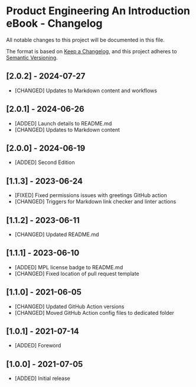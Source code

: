 # Product Engineering An Introduction eBook - Changelog

All notable changes to this project will be documented in this file.

The format is based on [Keep a Changelog](https://keepachangelog.com/en/1.0.0/),
and this project adheres to [Semantic Versioning](https://semver.org/spec/v2.0.0.html).

## [2.0.2] - 2024-07-27

- [CHANGED] Updates to Markdown content and workflows

## [2.0.1] - 2024-06-26

- [ADDED] Launch details to README.md
- [CHANGED] Updates to Markdown content

## [2.0.0] - 2024-06-19

- [ADDED] Second Edition

## [1.1.3] - 2023-06-24

- [FIXED] Fixed permissions issues with greetings GitHub action
- [CHANGED] Triggers for Markdown link checker and linter actions

## [1.1.2] - 2023-06-11

- [CHANGED] Updated README.md

## [1.1.1] - 2023-06-10

- [ADDED] MPL license badge to README.md
- [CHANGED] Fixed location of pull request template

## [1.1.0] - 2021-06-05

- [CHANGED] Updated GitHub Action versions
- [CHANGED] Moved GitHub Action config files to dedicated folder

## [1.0.1] - 2021-07-14

- [ADDED] Foreword

## [1.0.0] - 2021-07-05

- [ADDED] Initial release

